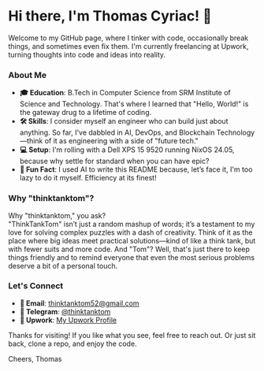 # Hi there, I'm Thomas Cyriac! 👋

Welcome to my GitHub page, where I tinker with code, occasionally break things, and sometimes even fix them. I'm currently freelancing at Upwork, turning thoughts into code and ideas into reality.

### About Me

- **🎓 Education**: B.Tech in Computer Science from SRM Institute of Science and Technology. That's where I learned that "Hello, World!" is the gateway drug to a lifetime of coding.
- **🛠️ Skills**: I consider myself an engineer who can build just about anything. So far, I've dabbled in AI, DevOps, and Blockchain Technology—think of it as engineering with a side of "future tech."
- **💻 Setup**: I'm rolling with a Dell XPS 15 9520 running NixOS 24.05, because why settle for standard when you can have epic?
- **🤖 Fun Fact**: I used AI to write this README because, let’s face it, I'm too lazy to do it myself. Efficiency at its finest!

### Why "thinktanktom"?

Why "thinktanktom," you ask?  
"ThinkTankTom" isn’t just a random mashup of words; it’s a testament to my love for solving complex puzzles with a dash of creativity. Think of it as the place where big ideas meet practical solutions—kind of like a think tank, but with fewer suits and more code. And "Tom"? Well, that's just there to keep things friendly and to remind everyone that even the most serious problems deserve a bit of a personal touch.


### Let's Connect

- **📧 Email**: [thinktanktom52@gmail.com](mailto:thinktanktom52@gmail.com)
- **💬 Telegram**: [@thinktanktom](https://t.me/thinktanktom)
- **💼 Upwork**: [My Upwork Profile](https://www.upwork.com/freelancers/~018a1dbf1094588c7e)

Thanks for visiting! If you like what you see, feel free to reach out. Or just sit back, clone a repo, and enjoy the code.

Cheers,
Thomas

